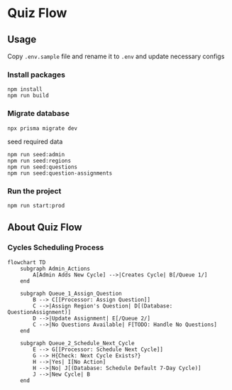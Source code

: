 # Quiz Flow

## Usage

Copy `.env.sample` file and rename it to `.env` and update necessary configs

### Install packages

```shell
npm install
npm run build
```

### Migrate database

```shell
npx prisma migrate dev
```

seed required data

```shell
npm run seed:admin
npm run seed:regions
npm run seed:questions
npm run seed:question-assignments
```

### Run the project

```shell
npm run start:prod
```

## About Quiz Flow

### Cycles Scheduling Process

```mermaid
flowchart TD
    subgraph Admin_Actions
        A[Admin Adds New Cycle] -->|Creates Cycle| B[/Queue 1/]
    end

    subgraph Queue_1_Assign_Question
        B --> C[[Processor: Assign Question]]
        C -->|Assign Region's Question| D[(Database: QuestionAssignment)]
        D -->|Update Assignment| E[/Queue 2/]
        C -->|No Questions Available| F[TODO: Handle No Questions]
    end

    subgraph Queue_2_Schedule_Next_Cycle
        E --> G[[Processor: Schedule Next Cycle]]
        G --> H{Check: Next Cycle Exists?}
        H -->|Yes| I[No Action]
        H -->|No| J[(Database: Schedule Default 7-Day Cycle)]
        J -->|New Cycle| B
    end
```
